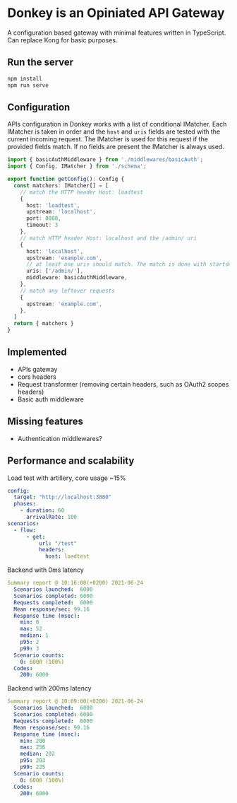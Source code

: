 # Donkey is an Opiniated API Gateway

A configuration based gateway with minimal features written in TypeScript.
Can replace Kong for basic purposes.
## Run the server

```bash
npm install
npm run serve
```

## Configuration

APIs configuration in Donkey works with a list of conditional IMatcher.
Each IMatcher is taken in order and the `host` and `uris` fields are tested with the current incoming request.
The IMatcher is used for this request if the provided fields match.
If no fields are present the IMatcher is always used.

```ts
import { basicAuthMiddleware } from './middlewares/basicAuth';
import { Config, IMatcher } from './schema';

export function getConfig(): Config {
  const matchers: IMatcher[] = [
    // match the HTTP header Host: loadtest
    {
      host: 'loadtest',
      upstream: 'localhost',
      port: 8000,
      timeout: 3
    },
    // match HTTP header Host: localhost and the /admin/ uri
    {
      host: 'localhost',
      upstream: 'example.com',
      // at least one uris should match. The match is done with startsWith
      uris: ['/admin/'],
      middleware: basicAuthMiddleware,
    },
    // match any leftover requests
    {
      upstream: 'example.com',
    },
  ]
  return { matchers }
}
```

## Implemented

  * APIs gateway
  * cors headers
  * Request transformer (removing certain headers, such as OAuth2 scopes headers)
  * Basic auth middleware
## Missing features

  * Authentication middlewares?


## Performance and scalability

Load test with artillery, core usage ~15%

```yaml
config:
  target: "http://localhost:3000"
  phases:
    - duration: 60
      arrivalRate: 100
scenarios:
  - flow:
      - get:
          url: "/test"
          headers:
            host: loadtest
```

Backend with 0ms latency

```yaml
Summary report @ 10:16:08(+0200) 2021-06-24
  Scenarios launched:  6000
  Scenarios completed: 6000
  Requests completed:  6000
  Mean response/sec: 99.16
  Response time (msec):
    min: 0
    max: 52
    median: 1
    p95: 2
    p99: 3
  Scenario counts:
    0: 6000 (100%)
  Codes:
    200: 6000
```

Backend with 200ms latency

```yaml
Summary report @ 10:09:00(+0200) 2021-06-24
  Scenarios launched:  6000
  Scenarios completed: 6000
  Requests completed:  6000
  Mean response/sec: 99.16
  Response time (msec):
    min: 200
    max: 256
    median: 202
    p95: 203
    p99: 225
  Scenario counts:
    0: 6000 (100%)
  Codes:
    200: 6000
```


